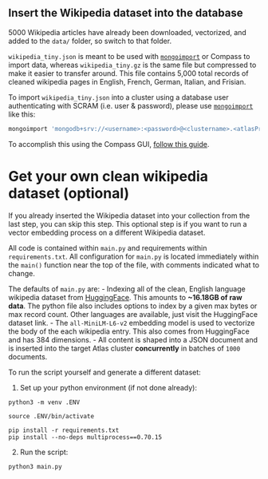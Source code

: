 ## Insert the Wikipedia dataset into the database

5000 Wikipedia articles have already been downloaded, vectorized, and added to the `data/` folder, so switch to that folder.

`wikipedia_tiny.json` is meant to be used with [`mongoimport`](https://www.mongodb.com/docs/database-tools/mongoimport/) or Compass to import data, whereas `wikipedia_tiny.gz` is the same file but compressed to make it easier to transfer around. This file contains 5,000 total records of cleaned wikipedia pages in English, French, German, Italian, and Frisian. 

To import `wikipedia_tiny.json` into a cluster using a database user authenticating with SCRAM (i.e. user & password), please use [`mongoimport`](https://www.mongodb.com/docs/database-tools/mongoimport/) like this:
```bash
mongoimport 'mongodb+srv://<username>:<password>@<clustername>.<atlasProjectHash>.mongodb.net/{DATABASE}' --collection {COLLECTION} --file='wikipedia_tiny.json'
```
To accomplish this using the Compass GUI, [follow this guide](https://www.mongodb.com/docs/compass/current/import-export/#import-data-into-a-collection).

# Get your own clean wikipedia dataset (optional)

 If you already inserted the Wikipedia dataset into your collection from the last step, you can skip this step. This optional step is if you want to run a vector embedding process on a different Wikipedia dataset.

 All code is contained within `main.py` and requirements within `requirements.txt`. All configuration for `main.py` is located immediately within the `main()` function near the top of the file, with comments indicated what to change.

The defaults of `main.py` are:
    - Indexing all of the clean, English language wikipedia dataset from [HuggingFace](https://huggingface.co/datasets/wikipedia). This amounts to **~16.18GB of raw data**. The python file also includes options to index by a given max bytes or max record count. Other languages are available, just visit the HuggingFace dataset link.
    - The `all-MiniLM-L6-v2` embedding model is used to vectorize the body of the each wikipedia entry. This also comes from HuggingFace and has 384 dimensions. 
    - All content is shaped into a JSON document and is inserted into the target Atlas cluster **concurrently** in batches of `1000` documents.

To run the script yourself and generate a different dataset: 

1. Set up your python environment (if not done already):

```
python3 -m venv .ENV
```

```
source .ENV/bin/activate
```

```
pip install -r requirements.txt
pip install --no-deps multiprocess==0.70.15
```

2. Run the script:
```
python3 main.py
```
